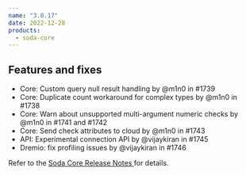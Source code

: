 ```yaml
---
name: "3.0.17"
date: 2022-12-28
products:
  - soda-core
---
```


## Features and fixes

* Core: Custom query null result handling by @m1n0 in #1739
* Core: Duplicate count workaround for complex types by @m1n0 in #1738
* Core: Warn about unsupported multi-argument numeric checks by @m1n0 in #1741 and #1742
* Core: Send check attributes to cloud by @m1n0 in #1743
* API: Experimental connection API by @vijaykiran in #1745
* Dremio: fix profiling issues by @vijaykiran in #1746


Refer to the <a href="https://github.com/sodadata/soda-core/releases" target="_blank">Soda Core Release Notes </a> for details.